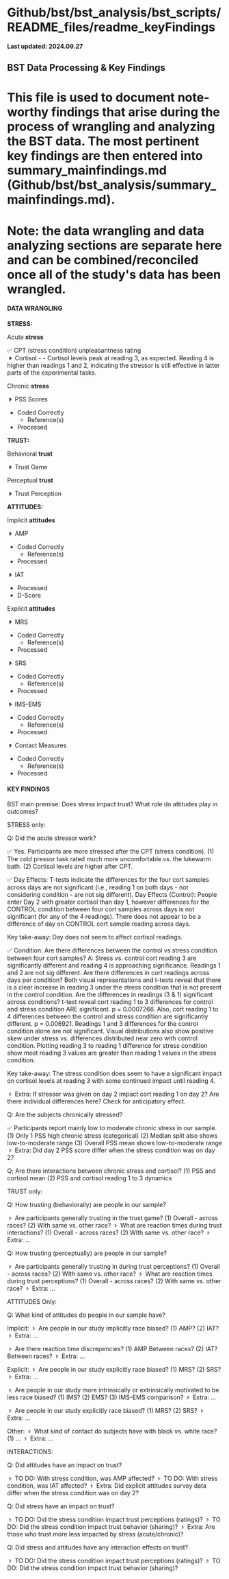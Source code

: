 #  Github/bst/bst_analysis/bst_scripts/README_files/readme_keyFindings

**Last updated: 2024.09.27**

## BST Data Processing & Key Findings ####

# This file is used to document note-worthy findings that arise during the process of wrangling and analyzing the BST data. The most pertinent key findings are then entered into summary_mainfindings.md (Github/bst/bst_analysis/summary_mainfindings.md).

# Note: the data wrangling and data analyzing sections are separate here and can be combined/reconciled once all of the study's data has been wrangled.


#### DATA WRANGLING ####

**STRESS:** 

Acute **stress**

✅ CPT (stress condition) unpleasantness rating  
**𝤿**  Cortisol - - Cortisol levels peak at reading 3, as expected. Reading 4 is higher than readings 1 and 2, indicating the stressor is still effective in latter parts of the experimental tasks.

Chronic **stress**

**𝤿**  PSS Scores

* Coded Correctly  
  * Reference(s)  
* Processed

**TRUST:** 

Behavioral **trust**

**𝤿** Trust Game

Perceptual **trust**

**𝤿** Trust Perception

**ATTITUDES:** 

Implicit **attitudes**

**𝤿** AMP

* Coded Correctly  
  * Reference(s)  
* Processed

**𝤿** IAT

* Processed  
* D-Score

Explicit **attitudes**

**𝤿** MRS

* Coded Correctly  
  * Reference(s)  
* Processed

**𝤿** SRS

* Coded Correctly  
  * Reference(s)  
* Processed

**𝤿** IMS-EMS

* Coded Correctly  
  * Reference(s)  
* Processed

**𝤿** Contact Measures

* Coded Correctly  
  * Reference(s)  
* Processed


#### KEY FINDINGS ####


BST main premise: Does stress impact trust?  What role do attitudes play in outcomes?

STRESS only: 

Q: Did the acute stressor work? 

✅ Yes. Participants are more stressed after the CPT (stress condition).
(1) The cold pressor task rated much more uncomfortable vs. the lukewarm bath.
(2) Cortisol levels are higher after CPT.

✅ Day Effects:
    T-tests indicate the differences for the four cort samples across days are not significant (i.e., reading 1 on both days - not considering condition - are not sig different).
    Day Effects (Control): People enter Day 2 with greater cortisol than day 1, however differences for the CONTROL condition between four cort samples across days is not significant (for any of the 4 readings). There does not appear to be a difference of day on CONTROL cort sample reading across days.

Key take-away: Day does not seem to affect cortisol readings.

✅ Condition: 
  Are there differences between the control vs stress condition between four cort samples?  A: Stress vs. control cort reading 3 are significantly different and reading 4 is approaching significance.  Readings 1 and 2 are not sig different. 
  Are there differences in cort readings across days per condition? Both visual representations and t-tests reveal that there is a clear increase in reading 3 under the stress condition that is not present in the control condition.
  Are the differences in readings (3 & 1) significant across conditions? t-test reveal cort reading 1 to 3 differences for control and stress condition ARE significant. p = 0.0007266. Also, cort reading 1 to 4 differences between the control and stress condition are significantly different. p = 0.006921. 
  Readings 1 and 3 differences for the control condition alone are not significant. Visual distributions also show positive skew under stress vs. differences distributed near zero with control condition. Plotting reading 3 to reading 1 difference for stress condition show most reading 3 values are greater than reading 1 values in the stress condition.
  
Key take-away: The stress condition does seem to have a significant impact on cortisol levels at reading 3 with some continued impact until reading 4.

𝤿 Extra: If stressor was given on day 2 impact cort reading 1 on day 2?  Are there individual differences here?  Check for anticipatory effect.

Q: Are the subjects chronically stressed? 

✅ Participants report mainly low to moderate chronic stress in our sample.
(1) Only 1 PSS high chronic stress (categorical)
(2) Median split also shows low-to-moderate range
(3) Overall PSS mean shows low-to-moderate range
𝤿 Extra: Did day 2 PSS score differ when the stress condition was on day 2?

Q; Are there interactions between chronic stress and cortisol?
(1) PSS and cortisol mean
(2) PSS and cortisol reading 1 to 3 dynamics



TRUST only: 

Q: How trusting (behaviorally) are people in our sample? 

𝤿 Are participants generally trusting in the trust game?
(1) Overall - across races?
(2) WIth same vs. other race?
𝤿 What are reaction times during trust interactions?
(1) Overall - across races?
(2) WIth same vs. other race?
𝤿 Extra: …

Q: How trusting (perceptually) are people in our sample? 

𝤿 Are participants generally trusting in during trust perceptions?
(1) Overall - across races?
(2) WIth same vs. other race?
𝤿 What are reaction times during trust perceptions?
(1) Overall - across races?
(2) With same vs. other race?
𝤿 Extra: …


ATTITUDES Only: 

Q: What kind of attitudes do people in our sample have? 

Implicit:
𝤿 Are people in our study implicitly race biased?
(1) AMP?
(2) IAT?
𝤿 Extra: …

𝤿 Are there reaction time discrepencies?
(1) AMP
Between races?
(2) IAT?
Between races?
𝤿 Extra: …

Explicit:
𝤿 Are people in our study explicitly race biased?
(1) MRS?
(2) SRS?
𝤿 Extra: …

𝤿 Are people in our study more intrinsically or extrinsically motivated to be less race biased?
(1) IMS?
(2) EMS?
(3) IMS-EMS comparison?
𝤿 Extra: …

𝤿 Are people in our study explicitly race biased?
(1) MRS?
(2) SRS?
𝤿 Extra: …

Other:
𝤿 What kind of contact do subjects have with black vs. white race?
(1) …
𝤿 Extra: …


INTERACTIONS: 


Q: Did attitudes have an impact on trust?

𝤿 TO DO: With stress condition, was AMP affected? 
𝤿 TO DO: With stress condition, was IAT affected?
𝤿 Extra: Did explicit attitudes survey data differ when the stress condition was on day 2?


Q: Did stress have an impact on trust?

𝤿 TO DO: Did the stress condition impact trust perceptions (ratings)?
𝤿 TO DO: Did the stress condition impact trust behavior (sharing)?
𝤿 Extra: Are those who trust more less impacted by stress (acute/chronic)?


Q: Did stress and attitudes have any interaction effects on trust?

𝤿 TO DO: Did the stress condition impact trust perceptions (ratings)?
𝤿 TO DO: Did the stress condition impact trust behavior (sharing)?




